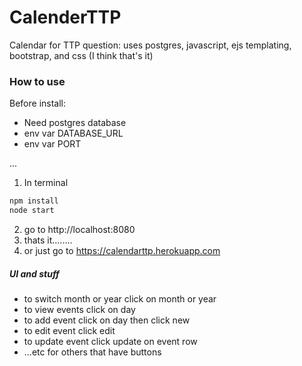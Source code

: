 # CalenderTTP
Calendar for TTP question: uses postgres, javascript, ejs templating, bootstrap, and css (I think that's it)

### How to use
Before install:
- Need postgres database
- env var  DATABASE_URL
- env var PORT

...
1. In terminal
```bash
npm install
node start
```
2. go to http://localhost:8080
3. thats it........
4. or just go to https://calendarttp.herokuapp.com

##### UI and stuff
- to switch month or year click on month or year
- to view events click on day
- to add event click on day then click new
- to edit event click edit
- to update event click update on event row
- ...etc for others that have buttons

<!-- Must Have Specs
- ~~The UI should have one month hard coded view (Pick any month)~~
- ~~Ignore users/login, just have one hardcoded user~~
- ~~HTML rendered client side~~
- ~~Click on a day box, and be able to create a new event on that day which gets sent to the backend on clicking submit.~~
  - ~~The form should have start time, end time, description and submit.~~
  - ~~Once submit is clicked the form should disappear.~~
  - ~~Event should now appear in that day’s box.~~
  - ~~Events cannot span multiple days. Must start and end the same day.~~
- ~~Show all events the user has on their calendar.~~
- ~~The UI should have 4 rows of 7 boxes (simple case of a 28 day month).~~
- ~~The front end should communicate with an API backend using JSON. Don’t spend a lot of time on the CSS making it look beautiful; just make it functional.~~

Optional Specs (Not required; bonus points available for inclusion of one or more features)
- ~~Switch between months~~
- Week or ~~day view~~(sort of)
- Handle events spanning multiple days
- ~~Handle too many events to fit in your box UI on a given day.~~ (kinda done?)
- ~~You should be able to update/delete events. How you implement this UX is up to you.~~
- ~~The UI should have 5 rows of 7 boxes with the correct date on the correct days.~~


BACK END
Build the backend of the calendar application. The API for the calendar should be the following:

Events (Minimum Required API)
- ~~POST /events~~
  - ~~Should create an event~~
-  ~~GET /events~~
  - ~~Should return all events~~

Events (Optional API. Not required; bonus points available)
- ~~DELETE /events/:id~~
  - ~~Should delete an event~~
- ~~PUT /events/:id~~
  - ~~Should update an existing event~~ -->
